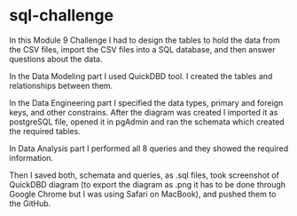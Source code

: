 # sql-challenge

In this Module 9 Challenge I had to design the tables to hold the data from the CSV files, import the CSV files into a SQL database, and then answer questions about the data. 

In the Data Modeling part I used QuickDBD tool. I created the tables and relationships between them. 

In the Data Engineering part I specified the data types, primary and foreign keys, and other constrains. After the diagram was created I imported it as postgreSQL file, opened it in pgAdmin and ran the schemata which created the required tables.

In Data Analysis part I performed all 8 queries and they showed the required information. 

Then I saved both, schemata and queries, as .sql files, took screenshot of QuickDBD diagram (to export the diagram as .png it has to be done through Google Chrome but I was using Safari on MacBook), and pushed them to the GitHub.